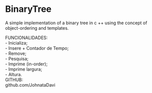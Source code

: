 # BinaryTree
A simple implementation of a binary tree in c ++ using the concept of object-ordering and templates.<br/>
<p>
   FUNCIONALIDADES: <br/>
   - Inicializa;   <br/>                             
   - Insere + Contador de Tempo;        <br/>      
   - Remove;    <br/>                                
   - Pesquisa; <br/>                               
   - Imprime (in-order);   <br/>                     
   - Imprime largura;     <br/>                      
   - Altura.  <br/>                                
   GITHUB:<br/>
    github.com/JohnataDavi <br/>

</p>
